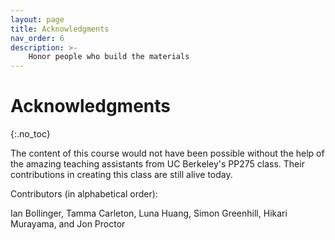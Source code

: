 ```yaml
---
layout: page
title: Acknowledgments
nav_order: 6
description: >-
    Honor people who build the materials
---
```


# Acknowledgments
{:.no_toc}

The content of this course would not have been possible without the help of the
amazing teaching assistants from UC Berkeley's PP275 class. Their contributions
in creating this class are still alive today.

Contributors (in alphabetical order):

Ian Bollinger, 
Tamma Carleton, 
Luna Huang, 
Simon Greenhill, 
Hikari Murayama,
and Jon Proctor


